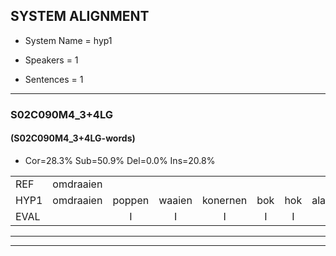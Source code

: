 
## SYSTEM ALIGNMENT

- System Name = hyp1

- Speakers = 1

- Sentences = 1

---

### S02C090M4_3+4LG

#### (S02C090M4_3+4LG-words)

- Cor=28.3%	Sub=50.9%	Del=0.0%	Ins=20.8%

|  |  |  |  |  |  |  |  |  |  |  |  |  |  |  |  |  |  |  |  |  |  |  |  |  |  |  |  |  |  |  |  |  |  |  |  |  |  |  |  |  |  |  |  |  |  |  |  |  |  |  |  |  |  |
|:--- |:---:|:---:|:---:|:---:|:---:|:---:|:---:|:---:|:---:|:---:|:---:|:---:|:---:|:---:|:---:|:---:|:---:|:---:|:---:|:---:|:---:|:---:|:---:|:---:|:---:|:---:|:---:|:---:|:---:|:---:|:---:|:---:|:---:|:---:|:---:|:---:|:---:|:---:|:---:|:---:|:---:|:---:|:---:|:---:|:---:|:---:|:---:|:---:|:---:|:---:|:---:|:---:|:---:|
| REF | omdraaien |  |  |  |  |  |  |  | poppenwagen | * | * | elastiekje | ruziemaken | teddybeer | dierentuin | paddenstoelen | verstoppertje | wasmachine | fototoestel | toiletpapier | vrachtwagen |  | * | * | vogelkooi | olifant |  | schommelen | iedereen | schoenenwinkel | knutselen | ophangen | verjaardag | sprookjesboek | tandenborstel | lucifer | slaapkamer | achterdeur |  | ziekenhuis | nieuwsgierig | afblijven | kabouter |  | * | sneeuwwitje | goeiendag | vakantie | limonade | autorijden | eindelijk | familie | chocolade |
| HYP1 | omdraaien | poppen | waaien | konernen | bok | hok | alastiekje | ruzie | maken | deddi | wer | dierentar | paddenstoolen | verstopperdje | was | mainge | votvautouv | stelv | toilet | papier | vrachtwagen | buurman | mannen | vogel | coay | olifant | schromelen | ideren | schoonen | winkel | knutselen | ophangen | verjaardag | sproukjesboek | tandnborstel | lisifer | slaapkamer | achterdeur | zeken | huis | nieuwsgierig | afbleven | kabouter | washandje | snee | wietje | goeiendag | vakantie | jumonade | autoredden | eindelijk | familie | chocolade |
| EVAL |  | I | I | I | I | I | I | I | S | S | S | S | S | S | S | S | S | S | S | S |  | I | S | S | S |  | I | S | S | S |  |  |  | S | S | S |  |  | I | S |  | S |  | I | S | S |  |  | S | S |  |  |  |
---

---
